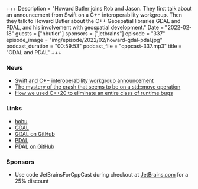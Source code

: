 +++
Description = "Howard Butler joins Rob and Jason. They first talk about an announcement from Swift on a C++ interoperability workgroup. Then they talk to Howard Butler about the C++ Geospatial libraries GDAL and PDAL, and his involvement with geospatial development."
Date = "2022-02-18"
guests = ["hbutler"]
sponsors = ["jetbrains"]
episode = "337"
episode_image = "img/episode/2022/02/howard-gdal-pdal.jpg"
podcast_duration = "00:59:53"
podcast_file = "cppcast-337.mp3"
title = "GDAL and PDAL"
+++

### News ###

 - [Swift and C++ interoperability workgroup announcement](https://forums.swift.org/t/swift-and-c-interoperability-workgroup-announcement/54998)
 - [The mystery of the crash that seems to be on a std::move operation](https://devblogs.microsoft.com/oldnewthing/20220120-00/?p=106178)
 - [How we used C++20 to eliminate an entire class of runtime bugs](https://devblogs.microsoft.com/cppblog/how-we-used-cpp20-to-eliminate-an-entire-class-of-runtime-bugs/)

### Links ###

 - [hobu](https://hobu.co/)
 - [GDAL](https://gdal.org/)
 - [GDAL on GitHub](https://github.com/OSGeo/gdal)
 - [PDAL](http://pdal.io/)
 - [PDAL on GitHub](https://github.com/PDAL/PDAL)

### Sponsors ###

- Use code JetBrainsForCppCast during checkout at [JetBrains.com](https://jb.gg/cppcast) for a 25% discount

